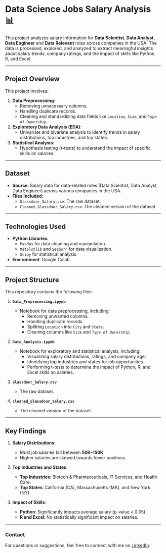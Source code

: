 # Data Science Jobs Salary Analysis 📊

This project analyzes salary information for **Data Scientist**, **Data Analyst**, **Data Engineer** and **Data Relevant** roles across companies in the USA. The data is processed, explored, and analyzed to extract meaningful insights about salary trends, company ratings, and the impact of skills like Python, R, and Excel.

---

## **Project Overview**
This project involves:
1. **Data Preprocessing**:
   - Removing unnecessary columns.
   - Handling duplicate records.
   - Cleaning and standardizing data fields like `Location`, `Size`, and `Type of Ownership`.
2. **Exploratory Data Analysis (EDA)**:
   - Univariate and bivariate analysis to identify trends in salary distributions, top industries, and top states.
3. **Statistical Analysis**:
   - Hypothesis testing (t-tests) to understand the impact of specific skills on salaries.

---

## **Dataset**
- **Source**: Salary data for data-related roles (Data Scientist, Data Analyst, Data Engineer) across various companies in the USA.
- **Files Included**:
   - `Glassdoor_Salary.csv`: The raw dataset.
   - `Cleaned_Glassdoor_Salary.csv`: The cleaned version of the dataset.

---

## **Technologies Used**
- **Python Libraries**:
   - `Pandas` for data cleaning and manipulation.
   - `Matplotlib` and `Seaborn` for data visualization.
   - `Scipy` for statistical analysis.
- **Environment**: Google Colab

---

## **Project Structure**
This repository contains the following files:

1. **`Data_Preprocessing.ipynb`**  
   - Notebook for data preprocessing, including:
     - Removing unwanted columns.
     - Handling duplicate records.
     - Splitting `Location` into `City` and `State`.
     - Cleaning columns like `Size` and `Type of Ownership`.

2. **`Data_Analysis.ipynb`**  
   - Notebook for exploratory and statistical analysis, including:
     - Visualizing salary distributions, ratings, and company age.
     - Identifying top industries and states for job opportunities.
     - Performing t-tests to determine the impact of Python, R, and Excel skills on salaries.

3. **`Glassdoor_Salary.csv`**  
   - The raw dataset.

4. **`Cleaned_Glassdoor_Salary.csv`**  
   - The cleaned version of the dataset.

---

## **Key Findings**
1. **Salary Distributions**:
   - Most job salaries fall between **50K–150K**.
   - Higher salaries are skewed towards fewer positions.

2. **Top Industries and States**:
   - **Top Industries**: Biotech & Pharmaceuticals, IT Services, and Health Care.
   - **Top States**: California (CA), Massachusetts (MA), and New York (NY).

3. **Impact of Skills**:
   - **Python**: Significantly impacts average salary (p-value < 0.05).
   - **R and Excel**: No statistically significant impact on salaries.

---

### Contact
For questions or suggestions, feel free to connect with me on [LinkedIn](https://www.linkedin.com/in/manish-chamarajanagar-mahesh/).
